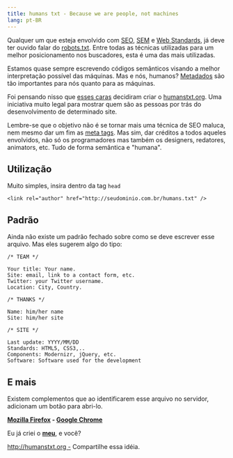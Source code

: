 ```yaml
---
title: humans txt - Because we are people, not machines
lang: pt-BR
---
```


Qualquer um que esteja envolvido com [SEO](http://pt.wikipedia.org/wiki/SEO), [SEM](http://pt.wikipedia.org/wiki/SEM) e [Web Standards](http://pt.wikipedia.org/wiki/Web_standards), já deve ter ouvido falar do [robots.txt](http://pt.wikipedia.org/wiki/Robots.txt). Entre todas as técnicas utilizadas para um melhor posicionamento nos buscadores, esta é uma das mais utilizadas.

Estamos quase sempre escrevendo códigos semânticos visando a melhor interpretação possível das máquinas. Mas e nós, humanos? [Metadados](http://pt.wikipedia.org/wiki/Metadados) são tão importantes para nós quanto para as máquinas.

<!-- more -->

Foi pensando nisso que [esses caras](http://humanstxt.org/H-team.html) decidiram criar o [humanstxt.org](http://humanstxt.org). Uma iniciativa muito legal para mostrar quem são as pessoas por trás do desenvolvimento de determinado site.

Lembre-se que o objetivo não é se tornar mais uma técnica de SEO maluca, nem mesmo dar um fim as [meta tags](http://www.tableless.com.br/metatags). Mas sim, dar créditos a todos aqueles envolvidos, não só os programadores mas também os designers, redatores, animators, etc. Tudo de forma semântica e "humana".

## Utilização

Muito simples, insira dentro da tag `head`

```
<link rel="author" href="http://seudominio.com.br/humans.txt" />
```

## Padrão

Ainda não existe um padrão fechado sobre como se deve escrever esse arquivo. Mas eles sugerem algo do tipo:

```
/* TEAM */

Your title: Your name.
Site: email, link to a contact form, etc.
Twitter: your Twitter username.
Location: City, Country.

/* THANKS */

Name: him/her name
Site: him/her site

/* SITE */

Last update: YYYY/MM/DD
Standards: HTML5, CSS3,..
Components: Modernizr, jQuery, etc.
Software: Software used for the development
```

## E mais

Existem complementos que ao identificarem esse arquivo no servidor, adicionam um botão para abri-lo.

**[Mozilla Firefox](https://addons.mozilla.org/pt-BR/firefox/addon/humanstxt/) - [Google Chrome](https://chrome.google.com/webstore/detail/pocdghmbbodjiclginddlaimdaholhfk)**

Eu já criei o **[meu](http://zenorocha.com/humans.txt)**, e você?

http://humanstxt.org - Compartilhe essa idéia.